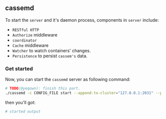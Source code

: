 ## cassemd

To start the `server` and it's daemon process, components in `server` include: 
* `RESTful HTTP`
* `Authorize` middleware
* `coordinator`
* `Cache` middleware
* `Watcher` to watch containers' changes. 
* `Persistence` to persist `cassem's` data.

### Get started

Now, you can start the `cassemd` server as following command:

```sh
# TODO(@yeqown): finish this part.
./cassemd -c CONFIG_FILE start --append-to-cluster="127.0.0.1:2031" --port 2032 --http-port=2022
```

then you'll got:

```sh
# started output

```